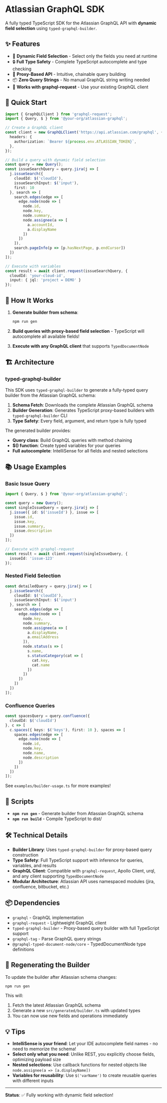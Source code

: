 # Atlassian GraphQL SDK

A fully typed TypeScript SDK for the Atlassian GraphQL API with **dynamic field selection** using `typed-graphql-builder`.

## ✨ Features

- 🎯 **Dynamic Field Selection** - Select only the fields you need at runtime
- 🔒 **Full Type Safety** - Complete TypeScript autocomplete and type checking  
- 🚀 **Proxy-Based API** - Intuitive, chainable query building
- 📦 **Zero Query Strings** - No manual GraphQL string writing needed
- 🔧 **Works with graphql-request** - Use your existing GraphQL client

## 🚀 Quick Start

```typescript
import { GraphQLClient } from 'graphql-request';
import { Query, $ } from '@your-org/atlassian-graphql';

// Create a GraphQL client
const client = new GraphQLClient('https://api.atlassian.com/graphql', {
  headers: {
    authorization: `Bearer ${process.env.ATLASSIAN_TOKEN}`,
  },
});

// Build a query with dynamic field selection
const query = new Query();
const issueSearchQuery = query.jira(j => [
  j.issueSearch({
    cloudId: $('cloudId'),
    issueSearchInput: $('input'),
    first: 10
  }, search => [
    search.edges(edge => [
      edge.node(node => [
        node.id,
        node.key,
        node.summary,
        node.assignee(a => [
          a.accountId,
          a.displayName
        ])
      ])
    ]),
    search.pageInfo(p => [p.hasNextPage, p.endCursor])
  ])
]);

// Execute with variables
const result = await client.request(issueSearchQuery, {
  cloudId: 'your-cloud-id',
  input: { jql: 'project = DEMO' }
});
```

## 🎯 How It Works

1. **Generate builder from schema**:
   ```bash
   npm run gen
   ```

2. **Build queries with proxy-based field selection** - TypeScript will autocomplete all available fields!

3. **Execute with any GraphQL client** that supports `TypedDocumentNode`

## 🏗️ Architecture

### typed-graphql-builder
This SDK uses `typed-graphql-builder` to generate a fully-typed query builder from the Atlassian GraphQL schema:

1. **Schema Fetch**: Downloads the complete Atlassian GraphQL schema
2. **Builder Generation**: Generates TypeScript proxy-based builders with `typed-graphql-builder` CLI
3. **Type Safety**: Every field, argument, and return type is fully typed

The generated builder provides:
- **Query class**: Build GraphQL queries with method chaining
- **$() function**: Create typed variables for your queries
- **Full autocomplete**: IntelliSense for all fields and nested selections

## 📚 Usage Examples

### Basic Issue Query

```typescript
import { Query, $ } from '@your-org/atlassian-graphql';

const query = new Query();
const singleIssueQuery = query.jira(j => [
  j.issue({ id: $('issueId') }, issue => [
    issue.id,
    issue.key,
    issue.summary,
    issue.description
  ])
]);

// Execute with graphql-request
const result = await client.request(singleIssueQuery, {
  issueId: 'issue-123'
});
```

### Nested Field Selection

```typescript
const detailedQuery = query.jira(j => [
  j.issueSearch({
    cloudId: $('cloudId'),
    issueSearchInput: $('input')
  }, search => [
    search.edges(edge => [
      edge.node(node => [
        node.key,
        node.summary,
        node.assignee(a => [
          a.displayName,
          a.emailAddress
        ]),
        node.status(s => [
          s.name,
          s.statusCategory(cat => [
            cat.key,
            cat.name
          ])
        ])
      ])
    ])
  ])
]);
```

### Confluence Queries

```typescript
const spacesQuery = query.confluence({
  cloudId: $('cloudId')
}, c => [
  c.spaces({ keys: $('keys'), first: 10 }, spaces => [
    spaces.edges(edge => [
      edge.node(node => [
        node.id,
        node.key,
        node.name,
        node.description
      ])
    ])
  ])
]);
```

See `examples/builder-usage.ts` for more examples!

## 🚀 Scripts

- **`npm run gen`** - Generate builder from Atlassian GraphQL schema
- **`npm run build`** - Compile TypeScript to dist/

## 🛠️ Technical Details

- **Builder Library**: Uses `typed-graphql-builder` for proxy-based query construction
- **Type Safety**: Full TypeScript support with inference for queries, variables, and results
- **GraphQL Client**: Compatible with `graphql-request`, Apollo Client, urql, and any client supporting `TypedDocumentNode`
- **Modular Architecture**: Atlassian API uses namespaced modules (jira, confluence, bitbucket, etc.)

## 📦 Dependencies

- `graphql` - GraphQL implementation
- `graphql-request` - Lightweight GraphQL client  
- `typed-graphql-builder` - Proxy-based query builder with full TypeScript support
- `graphql-tag` - Parse GraphQL query strings
- `@graphql-typed-document-node/core` - TypedDocumentNode type definitions

## 🔄 Regenerating the Builder

To update the builder after Atlassian schema changes:

```bash
npm run gen
```

This will:
1. Fetch the latest Atlassian GraphQL schema
2. Generate a new `src/generated/builder.ts` with updated types
3. You can now use new fields and operations immediately

## 💡 Tips

- **IntelliSense is your friend**: Let your IDE autocomplete field names - no need to memorize the schema!
- **Select only what you need**: Unlike REST, you explicitly choose fields, optimizing payload size
- **Nested selections**: Use callback functions for nested objects like `node.assignee(a => [a.displayName])`
- **Variables for reusability**: Use `$('varName')` to create reusable queries with different inputs

---

**Status**: ✅ Fully working with dynamic field selection!
